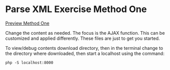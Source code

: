 # Parse XML Exercise Method One
[Preview Method One](https://isocialpractice.github.io/parsingXML/methodOne/index.html)

Change the content as needed. The focus is the AJAX function. This can be customized and applied differently. These files are just to get you started.

To view/debug contents download directory, then in the terminal change to the directory where downloaded, then start a localhost using the command:
```markdown
php -S localhost:8000
```

